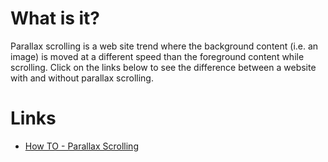 # What is it?

Parallax scrolling is a web site trend where the background content (i.e. an image) is moved at a different speed than the foreground content while scrolling. Click on the links below to see the difference between a website with and without parallax scrolling.

# Links
- [How TO - Parallax Scrolling](https://www.w3schools.com/howto/howto_css_parallax.asp)
